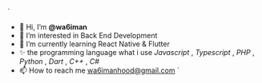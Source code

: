`
- 👋 Hi, I’m **@wa6iman**
- 👀 I’m interested in Back End Development
- 🌱 I’m currently learning React Native & Flutter
- ✨ the programming language what i use *_Javascript_* , *_Typescript_* , *_PHP_* , *_Python_* , *_Dart_* , *_C++_* , *_C#_*
- 📫 How to reach me wa6imanhood@gmail.com
`
<!---
wa6iman/wa6iman is a ✨ special ✨ repository because its `README.md` (this file) appears on your GitHub profile.
You can click the Preview link to take a look at your changes.
--->
